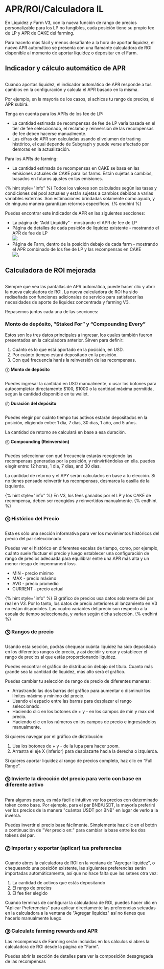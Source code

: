 # APR/ROI/Calculadora IL

En Liquidez y Farm V3, con la nueva función de rango de precios personalizable para los LP no fungibles, cada posición tiene su propio fee de LP y APR de CAKE del farming.

Para hacerlo más fácil y menos desafiante a la hora de aportar liquidez, el nuevo APR automático se presenta con una flamante calculadora de ROI disponible al momento de aportar liquidez o depositar en el Farm.

## Indicador y cálculo automático de APR <a href="#12d7c8c1-d0d7-4d5e-99ea-5f5b7f5378e5" id="12d7c8c1-d0d7-4d5e-99ea-5f5b7f5378e5"></a>

<figure><img src="../../.gitbook/assets/image (8).png" alt=""><figcaption></figcaption></figure>

Cuando aportas liquidez, el indicador automático de APR responde a tus cambios en la configuración y calcula el APR basado en la misma.

Por ejemplo, en la mayoría de los casos, si achicas tu rango de precios, el APR subirá.

Tenga en cuenta para los APRs de los fee de LP:

* La cantidad estimada de recompensas de fee de LP varía basada en el tier de fee seleccionado, el reclamo y reinversión de las recompensas de fee deben hacerse manualmente.
* Las cifras de APR son calculadas usando el volumen de trading histórico, el cual depende de Subgraph y puede verse afectado por demoras en la actualización.

Para los APRs de farming:

* La cantidad estimada de recompensas en CAKE se basa en las emisiones actuales de CAKE para los farms. Están sujetas a cambios, basados en futuros ajustes en las emisiones.

{% hint style="info" %}
Todos los valores son calculados según las tasas y condiciones del pool actuales y están sujetas a cambios debidos a varias variables externas. Son estimaciones brindadas solamente como ayuda, y de ninguna manera garantizan retornos específicos.
{% endhint %}

Puedes encontrar este indicador de APR en las siguientes secciones:

* La página de “Add Liquidity” - mostrando el APR de fee de LP
* Página de detalles de cada posición de liquidez existente - mostrando el APR de fee de LP\
  ![](<../../.gitbook/assets/image (6) (1) (1).png>)
* Página de Farm, dentro de la posición debajo de cada farm - mostrando el APR combinado de los fee de LP y las recompensas en CAKE\
  ![](<../../.gitbook/assets/image (9) (4).png>)\


## Calculadora de ROI mejorada <a href="#6f06dc46-ff61-4022-a29d-3ebe67a50607" id="6f06dc46-ff61-4022-a29d-3ebe67a50607"></a>

<figure><img src="../../.gitbook/assets/image (7) (6).png" alt=""><figcaption></figcaption></figure>

Siempre que vea las pantallas de APR automática, puede hacer clic y abrir la nueva calculadora de ROI. La nueva calculadora de ROI ha sido rediseñada con funciones adicionales de servicio para satisfacer las necesidades de aporte de liquidez concentrada y farming V3.&#x20;

Repasemos juntos cada una de las secciones:

### Monto de depósito, “Staked For” y “Compounding Every” <a href="#a398a29b-a1af-4ec3-9cc6-9e07e620c134" id="a398a29b-a1af-4ec3-9cc6-9e07e620c134"></a>

Estos son los tres datos principales a ingresar, los cuales también fueron presentados en la calculadora anterior. Sirven para definir:

1. Cuánto es lo que está aportado en la posición, en USD.
2. Por cuánto tiempo estará  depositado en la posición.
3. Con qué frecuencia harás la reinversión de las recompensas.



⓵ **Monto de depósito**

<figure><img src="../../.gitbook/assets/deposit-amount.gif" alt=""><figcaption></figcaption></figure>

Puedes ingresar la cantidad en USD manualmente, o usar los botones para autocompletar directamente $100, $1000 o la cantidad máxima permitida, según la cantidad disponible en tu wallet.



⓶ **Duración del depósito**

<figure><img src="../../.gitbook/assets/stake-durations.gif" alt=""><figcaption></figcaption></figure>

Puedes elegir por cuánto tiempo tus activos estarán depositados en la posición, eligiendo entre: 1 dia, 7 dias, 30 dias, 1 año, and 5 años.

La cantidad de retorno se calculará en base a esa duración.



⓷ **Compounding (Reinversión)**

<figure><img src="../../.gitbook/assets/compounding.gif" alt=""><figcaption></figcaption></figure>

Puedes seleccionar con qué frecuencia estarás recogiendo las recompensas generadas por la posición, y reinvirtiéndolas en ella. puedes elegir entre: 12 horas, 1 dia, 7 dias, and 30 dias.

La cantidad de retorno y el APY serán calculados en base a tu elección. Si no tienes pensado reinvertir tus recompensas, desmarca la casilla de la izquierda.

{% hint style="info" %}
En V3, los fees ganados por el LP y los CAKE de recompensa, deben ser recogidos y reinvertidos manualmente.
{% endhint %}

### &#x20;⓸ Histórico del Precio <a href="#19cd815c-ef3d-496a-8469-fb0164f3946b" id="19cd815c-ef3d-496a-8469-fb0164f3946b"></a>

<figure><img src="../../.gitbook/assets/image (2) (1).png" alt=""><figcaption></figcaption></figure>

Esta es sólo una sección informativa para ver los movimientos históricos del precio del par seleccionado.

Puedes ver el histórico en diferentes escalas de tiempo, como, por ejemplo, cuánto suele fluctuar el precio y luego establecer una configuración de rango de precios adecuada para equilibrar entre una APR más alta y un menor riesgo de impermanent loss.

* MIN - precio mínimo
* MAX - precio máximo
* AVG - precio promedio
* CURRENT - precio actual

{% hint style="info" %}
El gráfico de precios usa datos solamente del par real en V3. Por lo tanto, los datos de precio anteriores al lanzamiento en V3 no están disponibles. Las cuatro variables del precio son respecto a la escala de tiempo seleccionada, y varían según dicha selección.
{% endhint %}

### ⓹ Rangos de precio <a href="#bbec6919-1404-4523-815e-063405a961f1" id="bbec6919-1404-4523-815e-063405a961f1"></a>

<figure><img src="../../.gitbook/assets/spaces_-MHREX7DHcljbY5IkjgJ-1972196547_uploads_dkCIM5NYI1VLXsk9UEdF_price-range.webp" alt=""><figcaption></figcaption></figure>

Usando esta sección, podrás chequear cuánta liquidez ha sido depositada en los diferentes rangos de precio, y así decidir y crear y establecer el rango de precios al que estás proporcionando liquidez.

Puedes encontrar el gráfico de distribución debajo del título. Cuanto más grande sea la cantidad de liquidez, más alto será el gráfico.

Puedes cambiar tu selección de rango de precio de diferentes maneras:

* Arrastrando las dos barras del gráfico para aumentar o disminuir los límites máximo y mínimo del precio.
* Usando el espacio entre las barras para desplazar el rango seleccionado.
* Haciendo clic en los botones de + y - en los campos de min y max del precio.
* Haciendo clic en los números en los campos de precio e ingresándolos manualmente.

Si quieres navegar por el gráfico de distribución:

1. Usa los botones de + y - de la lupa para hacer zoom.
2. Arrastra el eje X (inferior) para desplazarte hacia la derecha o izquierda.

Si quieres aportar liquidez al rango de precios completo, haz clic en “Full Range”.

### ⓺ Invierte la dirección del precio para verlo con base en diferente activo <a href="#5c3bdfaf-bd66-4942-873d-d617eeeab53d" id="5c3bdfaf-bd66-4942-873d-d617eeeab53d"></a>

<figure><img src="../../.gitbook/assets/flip-directions.gif" alt=""><figcaption></figcaption></figure>

Para algunos pares, es más fácil e intuitivo ver los precios con determinado token como base. Por ejemplo, para el par BNB/USDT, la mayoría preferirá ver los precios de la manera "cuántos USDT por BNB" en lugar de verlo a la inversa.

Puedes invertir el precio base fácilmente. Simplemente haz clic en el botón a continuación de "Ver precio en:" para cambiar la base entre los dos tokens del par.

### ⓻ Importar y exportar (aplicar) tus preferencias <a href="#d18cf936-315e-4432-a3a5-f65976651073" id="d18cf936-315e-4432-a3a5-f65976651073"></a>

<figure><img src="../../.gitbook/assets/apply-settings.gif" alt=""><figcaption></figcaption></figure>

Cuando abres la calculadora de ROI en la ventana de "Agregar liquidez", o chequeando una posición existente, las siguientes preferencias serán importadas automáticamente, así que no hace falta que las setees otra vez:

1. La cantidad de activos que estás depositando
2. El rango de precios
3. El fee tier elegido

Cuando terminas de configurar la calculadora de ROI, puedes hacer clic en "Aplicar Preferencias" para aplicar directamente las preferencias seteadas en la calculadora a la ventana de "Agregar liquidez" así no tienes que hacerlo manualmente luego.

### ⓼ Calculate farming rewards and APR <a href="#584c385b-5f76-42e5-8751-8344d6bd4749" id="584c385b-5f76-42e5-8751-8344d6bd4749"></a>

Las recompensas de Farming serán incluidas en los cálculos si abres la calculadora de ROI desde la página de "Farm".

Puedes abrir la sección de detalles para ver la composición desagregada de las recompensas
